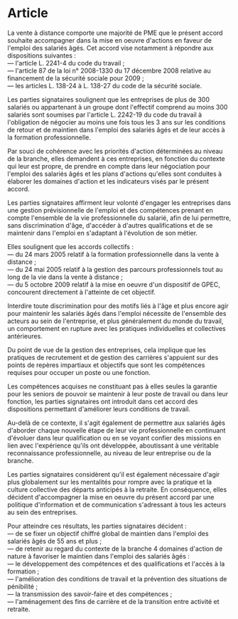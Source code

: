 # Article

La vente à distance comporte une majorité de PME que le présent accord souhaite accompagner dans la mise en oeuvre d'actions en faveur de l'emploi des salariés âgés. Cet accord vise notamment à répondre aux dispositions suivantes :   
― l'article L. 2241-4 du code du travail ;   
― l'article 87 de la loi n° 2008-1330 du 17 décembre 2008 relative au financement de la sécurité sociale pour 2009 ;   
― les articles L. 138-24 à L. 138-27 du code de la sécurité sociale. 

  
Les parties signataires soulignent que les entreprises de plus de 300 salariés ou appartenant à un groupe dont l'effectif comprend au moins 300 salariés sont soumises par l'article L. 2242-19 du code du travail à l'obligation de négocier au moins une fois tous les 3 ans sur les conditions de retour et de maintien dans l'emploi des salariés âgés et de leur accès à la formation professionnelle. 

  
Par souci de cohérence avec les priorités d'action déterminées au niveau de la branche, elles demandent à ces entreprises, en fonction du contexte qui leur est propre, de prendre en compte dans leur négociation pour l'emploi des salariés âgés et les plans d'actions qu'elles sont conduites à élaborer les domaines d'action et les indicateurs visés par le présent accord. 

  
Les parties signataires affirment leur volonté d'engager les entreprises dans une gestion prévisionnelle de l'emploi et des compétences prenant en compte l'ensemble de la vie professionnelle du salarié, afin de lui permettre, sans discrimination d'âge, d'accéder à d'autres qualifications et de se maintenir dans l'emploi en s'adaptant à l'évolution de son métier. 

  
Elles soulignent que les accords collectifs :   
― du 24 mars 2005 relatif à la formation professionnelle dans la vente à distance ;   
― du 24 mai 2005 relatif à la gestion des parcours professionnels tout au long de la vie dans la vente à distance ;   
― du 5 octobre 2009 relatif à la mise en oeuvre d'un dispositif de GPEC,   
concourent directement à l'atteinte de cet objectif. 

  
Interdire toute discrimination pour des motifs liés à l'âge et plus encore agir pour maintenir les salariés âgés dans l'emploi nécessite de l'ensemble des acteurs au sein de l'entreprise, et plus généralement du monde du travail, un comportement en rupture avec les pratiques individuelles et collectives antérieures. 

  
Du point de vue de la gestion des entreprises, cela implique que les pratiques de recrutement et de gestion des carrières s'appuient sur des points de repères impartiaux et objectifs que sont les compétences requises pour occuper un poste ou une fonction. 

  
Les compétences acquises ne constituant pas à elles seules la garantie pour les seniors de pouvoir se maintenir à leur poste de travail ou dans leur fonction, les parties signataires ont introduit dans cet accord des dispositions permettant d'améliorer leurs conditions de travail. 

  
Au-delà de ce contexte, il s'agit également de permettre aux salariés âgés d'aborder chaque nouvelle étape de leur vie professionnelle en continuant d'évoluer dans leur qualification ou en se voyant confier des missions en lien avec l'expérience qu'ils ont développée, aboutissant à une véritable reconnaissance professionnelle, au niveau de leur entreprise ou de la branche. 

  
Les parties signataires considèrent qu'il est également nécessaire d'agir plus globalement sur les mentalités pour rompre avec la pratique et la culture collective des départs anticipés à la retraite. En conséquence, elles décident d'accompagner la mise en oeuvre du présent accord par une politique d'information et de communication s'adressant à tous les acteurs au sein des entreprises. 

  
Pour atteindre ces résultats, les parties signataires décident :   
― de se fixer un objectif chiffré global de maintien dans l'emploi des salariés âgés de 55 ans et plus ;   
― de retenir au regard du contexte de la branche 4 domaines d'action de nature à favoriser le maintien dans l'emploi des salariés âgés :   
― le développement des compétences et des qualifications et l'accès à la formation ;   
― l'amélioration des conditions de travail et la prévention des situations de pénibilité ;   
― la transmission des savoir-faire et des compétences ;   
― l'aménagement des fins de carrière et de la transition entre activité et retraite.

